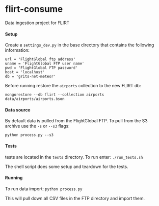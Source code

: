 # flirt-consume
Data ingestion project for FLIRT

#### Setup
Create a `settings_dev.py` in the base directory that contains the following information:
```
url = 'FlightGlobal ftp address'
uname = 'FlightGlobal FTP user name'
pwd = 'FlightGlobal FTP password'
host = 'localhost'
db = 'grits-net-meteor'
```

Before running restore the `airports` collection to the new FLIRT db:
```
mongorestore --db flirt --collection airports data/airports/airports.bson
```

#### Data source
By default data is pulled from the FlightGlobal FTP.  To pull from the S3 archive use the `-s` or `--s3` flags:
```
python process.py --s3
```

#### Tests
tests are located in the `tests` directory.  To run enter:
```./run_tests.sh```

The shell script does some setup and teardown for the tests.

#### Running

To run data import: `python process.py`

This will pull down all CSV files in the FTP directory and import them.
